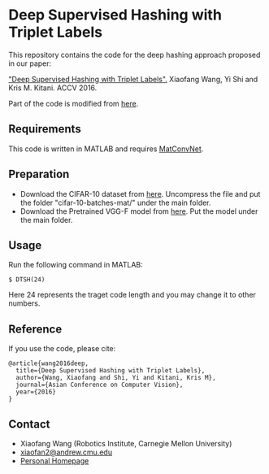 Deep Supervised Hashing with Triplet Labels 
===================

This repository contains the code for the deep hashing approach proposed in our paper: 

["Deep Supervised Hashing with Triplet Labels".](http://www.andrew.cmu.edu/user/xiaofan2/paper/DeepHashing-ACCV16.pdf) Xiaofang Wang, Yi Shi and Kris M. Kitani. ACCV 2016.

Part of the code is modified from [here](http://cs.nju.edu.cn/lwj/code/DPSH.zip).

## Requirements ##
This code is written in MATLAB and requires [MatConvNet](http://www.vlfeat.org/matconvnet/).

## Preparation ##
- Download the CIFAR-10 dataset from [here](https://www.cs.toronto.edu/~kriz/cifar-10-matlab.tar.gz). Uncompress the file and put the folder "cifar-10-batches-mat/" under the main folder.
- Download the Pretrained VGG-F model from [here](http://www.vlfeat.org/matconvnet/models/imagenet-vgg-f.mat). Put the model under the main folder.

## Usage ##
Run the following command in MATLAB:
```
$ DTSH(24)
```

Here 24 represents the traget code length and you may change it to other numbers.

## Reference ##
If you use the code, please cite:
```
@article{wang2016deep,
  title={Deep Supervised Hashing with Triplet Labels},
  author={Wang, Xiaofang and Shi, Yi and Kitani, Kris M},
  journal={Asian Conference on Computer Vision},
  year={2016}
}
```

## Contact ##
- Xiaofang Wang (Robotics Institute, Carnegie Mellon University)
- xiaofan2@andrew.cmu.edu
- [Personal Homepage](http://www.andrew.cmu.edu/user/xiaofan2/)
